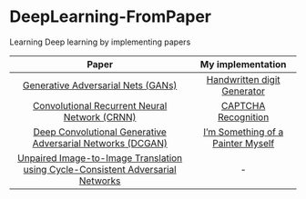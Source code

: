 # DeepLearning-FromPaper
Learning Deep learning by implementing papers

| Paper | My implementation |
|:-----:|:-----------------:|
| [Generative Adversarial Nets (GANs)](https://arxiv.org/abs/1406.2661)| [Handwritten digit Generator](https://github.com/NinaM31/DeepLearning-FromPaper/tree/main/Gans) |
| [Convolutional Recurrent Neural Network (CRNN)](https://arxiv.org/abs/1507.05717) | [CAPTCHA Recognition](https://github.com/NinaM31/DeepLearning-FromPaper/tree/main/CRNN) |
| [Deep Convolutional Generative Adversarial Networks (DCGAN)](https://arxiv.org/pdf/1511.06434.pdf) | [I’m Something of a Painter Myself](https://github.com/NinaM31/DeepLearning-FromPaper/tree/main/DCGAN) |
| [Unpaired Image-to-Image Translation using Cycle-Consistent Adversarial Networks](https://arxiv.org/pdf/1703.10593.pdf) | - |
